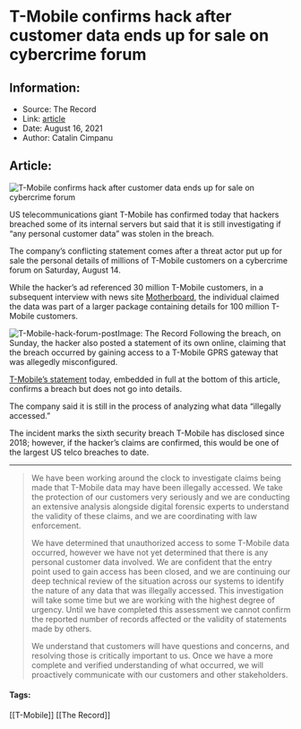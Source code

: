 # T-Mobile confirms hack after customer data ends up for sale on cybercrime forum
### 

## Information:
+ Source: The Record
+ Link: [article](https://therecord.media/t-mobile-confirms-hack-after-customer-data-ends-up-for-sale-on-cybercrime-forum/)
+ Date: August 16, 2021
+ Author: Catalin Cimpanu


## Article:
![T-Mobile confirms hack after customer data ends up for sale on cybercrime forum](https://therecord.media/wp-content/uploads/2021/08/T-Mobile.jpg)

US telecommunications giant T-Mobile has confirmed today that hackers breached some of its internal servers but said that it is still investigating if “any personal customer data” was stolen in the breach.


The company’s conflicting statement comes after a threat actor put up for sale the personal details of millions of T-Mobile customers on a cybercrime forum on Saturday, August 14.


While the hacker’s ad referenced 30 million T-Mobile customers, in a subsequent interview with news site [Motherboard](https://www.vice.com/en/article/akg8wg/tmobile-investigating-customer-data-breach-100-million), the individual claimed the data was part of a larger package containing details for 100 million T-Mobile customers.


![T-Mobile-hack-forum-post](https://www-therecord.recfut.com/wp-content/uploads/2021/08/T-Mobile-hack-forum-post-1024x342.png)Image: The Record
Following the breach, on Sunday, the hacker also posted a statement of its own online, claiming that the breach occurred by gaining access to a T-Mobile GPRS gateway that was allegedly misconfigured.





[T-Mobile’s statement](https://www.t-mobile.com/news/network/cybersecurity-incident-update-august-2021) today, embedded in full at the bottom of this article, confirms a breach but does not go into details.


The company said it is still in the process of analyzing what data “illegally accessed.”


The incident marks the sixth security breach T-Mobile has disclosed since 2018; however, if the hacker’s claims are confirmed, this would be one of the largest US telco breaches to date.




---



> We have been working around the clock to investigate claims being made that T-Mobile data may have been illegally accessed. We take the protection of our customers very seriously and we are conducting an extensive analysis alongside digital forensic experts to understand the validity of these claims, and we are coordinating with law enforcement.  
>   
> We have determined that unauthorized access to some T-Mobile data occurred, however we have not yet determined that there is any personal customer data involved. We are confident that the entry point used to gain access has been closed, and we are continuing our deep technical review of the situation across our systems to identify the nature of any data that was illegally accessed. This investigation will take some time but we are working with the highest degree of urgency. Until we have completed this assessment we cannot confirm the reported number of records affected or the validity of statements made by others.   
>   
> We understand that customers will have questions and concerns, and resolving those is critically important to us. Once we have a more complete and verified understanding of what occurred, we will proactively communicate with our customers and other stakeholders.
> 
> 





#### Tags:
[[T-Mobile]] [[The Record]]
